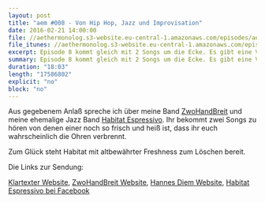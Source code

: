 ```yaml
---
layout: post
title: "aem #008 - Von Hip Hop, Jazz und Improvisation"
date: 2016-02-21 14:00:00
file: //aethermonolog.s3-website.eu-central-1.amazonaws.com/episodes/aethermonolog-008.mp3
file_itunes: //aethermonolog.s3-website.eu-central-1.amazonaws.com/episodes/aethermonolog-008.m4a
excerpt: Episode 8 kommt gleich mit 2 Songs um die Ecke. Es gibt eine Vorpremiere von ZwoHandBreit und einen Klassiker von Habitat Espressivo auf die Ohren. Nebenbei geht es ausserdem um Improvisation.
summary: Episode 8 kommt gleich mit 2 Songs um die Ecke. Es gibt eine Vorpremiere von ZwoHandBreit und einen Klassiker von Habitat Espressivo auf die Ohren. Nebenbei geht es ausserdem um Improvisation.
duration: "18:03"
length: "17586802"
explicit: "no"
block: "no"
---
```


Aus gegebenem Anlaß spreche ich über meine Band [ZwoHandBreit](http://zwohandbreit.de) und meine ehemalige Jazz Band [Habitat Espressivo](http://facebook.com/habitatespressivo). Ihr bekommt zwei Songs zu hören von denen einer noch so frisch und heiß ist, dass ihr euch wahrscheinlich die Ohren verbrennt.

Zum Glück steht Habitat mit altbewährter Freshness zum Löschen bereit.

Die Links zur Sendung:

[Klartexter Website](http://klartexter.net), [ZwoHandBreit Website](http://zwohandbreit.de), [Hannes Diem Website](http://diem-musik.de), [Habitat Espressivo bei Facebook](http://facebook.com/habitatespressivo)

